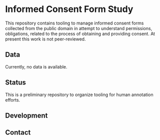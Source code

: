 # Informed Consent Form Study
This repository contains tooling to manage informed consent forms collected from the public domain in attempt to understand permissions, obligations, related to the process of obtaining and providing consent. At present this work is not peer-reviewed.

## Data
Currently, no data is available.

## Status
This is a preliminary repository to organize tooling for human annotation efforts.

## Development

## Contact
